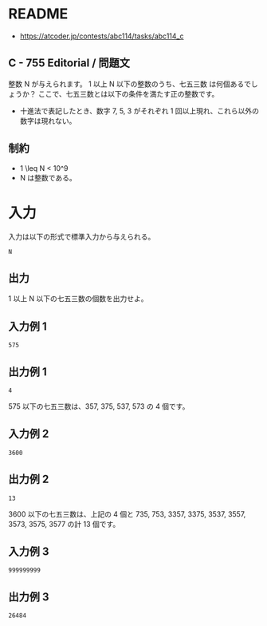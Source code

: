 # README
- <https://atcoder.jp/contests/abc114/tasks/abc114_c>
## C - 755 Editorial / 問題文
整数 N が与えられます。
1 以上 N 以下の整数のうち、七五三数 は何個あるでしょうか？
ここで、七五三数とは以下の条件を満たす正の整数です。

* 十進法で表記したとき、数字 7, 5, 3 がそれぞれ 1 回以上現れ、これら以外の数字は現れない。
## 制約
* 1 \leq N < 10^9
* N は整数である。
# 入力
入力は以下の形式で標準入力から与えられる。

```
N
```
## 出力
1 以上 N 以下の七五三数の個数を出力せよ。
## 入力例 1
```
575
```
## 出力例 1
```
4
```

575 以下の七五三数は、357, 375, 537, 573 の 4 個です。
## 入力例 2
```
3600
```
## 出力例 2
```
13
```

3600 以下の七五三数は、上記の 4 個と 735, 753, 3357, 3375, 3537, 3557, 3573, 3575, 3577 の計 13 個です。
## 入力例 3
```
999999999
```
## 出力例 3
```
26484
```
